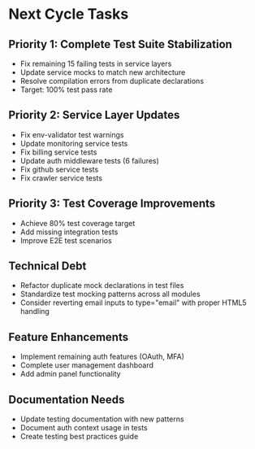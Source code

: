 # Next Cycle Tasks

## Priority 1: Complete Test Suite Stabilization
- Fix remaining 15 failing tests in service layers
- Update service mocks to match new architecture  
- Resolve compilation errors from duplicate declarations
- Target: 100% test pass rate

## Priority 2: Service Layer Updates
- Fix env-validator test warnings
- Update monitoring service tests
- Fix billing service tests  
- Update auth middleware tests (6 failures)
- Fix github service tests
- Fix crawler service tests

## Priority 3: Test Coverage Improvements  
- Achieve 80% test coverage target
- Add missing integration tests
- Improve E2E test scenarios

## Technical Debt
- Refactor duplicate mock declarations in test files
- Standardize test mocking patterns across all modules
- Consider reverting email inputs to type="email" with proper HTML5 handling

## Feature Enhancements
- Implement remaining auth features (OAuth, MFA)
- Complete user management dashboard
- Add admin panel functionality

## Documentation Needs
- Update testing documentation with new patterns
- Document auth context usage in tests
- Create testing best practices guide